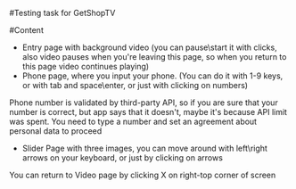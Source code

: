 #Testing task for GetShopTV

#Content

- Entry page with background video
  (you can pause\start it with clicks,
also video pauses when you're leaving this page,
so when you return to this page video continues
playing)
- Phone page, where you input your phone.
  (You can do it with 1-9 keys, or with tab and space\enter,
or just with clicking on numbers)

Phone number is validated by third-party API,
so if you are sure that your number is correct,
but app says that it doesn't, maybe it's because
API limit was spent.
You need to type a number and set an agreement about 
personal data to proceed

- Slider Page with three images, you can move around
with left\right arrows on your keyboard, or just by clicking
on arrows

You can return to Video page by clicking X on right-top corner of screen
